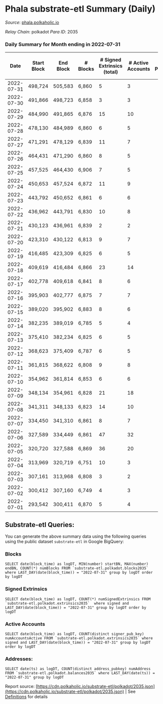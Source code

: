 # Phala substrate-etl Summary (Daily)

_Source_: [phala.polkaholic.io](https://phala.polkaholic.io)

*Relay Chain*: polkadot
*Para ID*: 2035



### Daily Summary for Month ending in 2022-07-31


| Date | Start Block | End Block | # Blocks | # Signed Extrinsics (total) | # Active Accounts | # Passive | # New | # Addresses with Balances | # Events | # Transfers | # XCM Transfers In | # XCM Transfers Out |
| ---- | ----------- | --------- | -------- | --------------------------- | ----------------- | --------- | ----- | ------------------------- | -------- | ----------- | ------------------ | ------------------- |
| 2022-07-31 | 498,724 | 505,583 | 6,860  | 5 | 3 |  |  | 2,507 | 13,753 | 1 ($18.58) |   |   |
| 2022-07-30 | 491,866 | 498,723 | 6,858  | 3 | 3 |  |  | 2,506 | 13,739 |   |   |   |
| 2022-07-29 | 484,990 | 491,865 | 6,876  | 15 | 10 |  |  | 2,506 | 13,837 |   |   |   |
| 2022-07-28 | 478,130 | 484,989 | 6,860  | 6 | 5 |  |  | 2,506 | 13,757 |   |   |   |
| 2022-07-27 | 471,291 | 478,129 | 6,839  | 11 | 7 |  |  | 2,506 | 13,742 | 2 ($0.24) |   |   |
| 2022-07-26 | 464,431 | 471,290 | 6,860  | 8 | 5 |  |  | 2,504 | 13,766 | 2 ($4.52) |   |   |
| 2022-07-25 | 457,525 | 464,430 | 6,906  | 7 | 5 |  |  | 2,504 | 13,854 | 1 ($1.18) |   |   |
| 2022-07-24 | 450,653 | 457,524 | 6,872  | 11 | 9 |  |  | 2,503 | 13,811 | 4 ($3.80) |   |   |
| 2022-07-23 | 443,792 | 450,652 | 6,861  | 6 | 6 |  |  | 2,501 | 13,759 |   |   |   |
| 2022-07-22 | 436,962 | 443,791 | 6,830  | 10 | 8 |  |  | 2,501 | 13,721 | 4 ($13.63) |   |   |
| 2022-07-21 | 430,123 | 436,961 | 6,839  | 2 | 2 |  |  | 2,500 | 13,696 |   |   |   |
| 2022-07-20 | 423,310 | 430,122 | 6,813  | 9 | 7 |  |  | 2,500 | 13,678 | 2 ($16.79) |   |   |
| 2022-07-19 | 416,485 | 423,309 | 6,825  | 6 | 5 |  |  | 2,498 | 13,687 | 1 ($0.63) |   |   |
| 2022-07-18 | 409,619 | 416,484 | 6,866  | 23 | 14 |  |  | 2,498 | 13,851 | 2 ($9.81) |   |   |
| 2022-07-17 | 402,778 | 409,618 | 6,841  | 8 | 6 |  |  | 2,496 | 13,728 |   |   |   |
| 2022-07-16 | 395,903 | 402,777 | 6,875  | 7 | 7 |  |  | 2,496 | 13,793 |   |   |   |
| 2022-07-15 | 389,020 | 395,902 | 6,883  | 8 | 6 |  |  | 2,496 | 13,813 | 2 ($6.64) |   |   |
| 2022-07-14 | 382,235 | 389,019 | 6,785  | 5 | 4 |  |  | 2,494 | 13,601 |   |   |   |
| 2022-07-13 | 375,410 | 382,234 | 6,825  | 6 | 5 |  |  | 2,494 | 13,692 | 1 ($134.74) |   |   |
| 2022-07-12 | 368,623 | 375,409 | 6,787  | 6 | 5 |  |  | 2,493 | 13,615 | 2 ($13.02) |   |   |
| 2022-07-11 | 361,815 | 368,622 | 6,808  | 9 | 8 |  |  | 2,491 | 13,670 | 1 ($8.32) |   |   |
| 2022-07-10 | 354,962 | 361,814 | 6,853  | 6 | 6 |  |  | 2,490 | 13,743 |   |   |   |
| 2022-07-09 | 348,134 | 354,961 | 6,828  | 21 | 18 |  |  | 2,490 | 13,777 | 4 ($4.49) |   |   |
| 2022-07-08 | 341,311 | 348,133 | 6,823  | 14 | 10 |  |  | 2,486 | 13,725 | 1 ($0.11) |   |   |
| 2022-07-07 | 334,450 | 341,310 | 6,861  | 8 | 7 |  |  | 2,485 | 13,772 | 1 ($86.14) |   |   |
| 2022-07-06 | 327,589 | 334,449 | 6,861  | 47 | 32 |  |  | 2,484 | 13,970 | 11 ($349.98) |   |   |
| 2022-07-05 | 320,720 | 327,588 | 6,869  | 36 | 20 |  |  | 2,479 | 13,936 | 10 ($7.26) |   |   |
| 2022-07-04 | 313,969 | 320,719 | 6,751  | 10 | 3 |  |  | 2,472 | 13,564 | 7 ($5.50) |   |   |
| 2022-07-03 | 307,161 | 313,968 | 6,808  | 3 | 2 |  |  | 2,469 | 13,639 |   |   |   |
| 2022-07-02 | 300,412 | 307,160 | 6,749  | 4 | 3 |  |  | 2,469 | 13,532 | 3 ($167.17) |   |   |
| 2022-07-01 | 293,542 | 300,411 | 6,870  | 5 | 4 |  |  | 2,466 | 13,779 |   |   |   |

## Substrate-etl Queries:
You can generate the above summary data using the following queries using the public dataset `substrate-etl` in Google BigQuery:


### Blocks
```
SELECT date(block_time) as logDT, MIN(number) startBN, MAX(number) endBN, COUNT(*) numBlocks FROM `substrate-etl.polkadot.blocks2035`  where LAST_DAY(date(block_time)) = "2022-07-31" group by logDT order by logDT
```


### Signed Extrinsics
```
SELECT date(block_time) as logDT, COUNT(*) numSignedExtrinsics FROM `substrate-etl.polkadot.extrinsics2035`  where signed and LAST_DAY(date(block_time)) = "2022-07-31" group by logDT order by logDT
```


### Active Accounts
```
SELECT date(block_time) as logDT, COUNT(distinct signer_pub_key) numAccountsActive FROM `substrate-etl.polkadot.extrinsics2035` where signed and LAST_DAY(date(block_time)) = "2022-07-31" group by logDT order by logDT
```


### Addresses:
```
SELECT date(ts) as logDT, COUNT(distinct address_pubkey) numAddress FROM `substrate-etl.polkadot.balances2035` where LAST_DAY(date(ts)) = "2022-07-31" group by logDT
```



Report source: [https://cdn.polkaholic.io/substrate-etl/polkadot/2035.json](https://cdn.polkaholic.io/substrate-etl/polkadot/2035.json) | See [Definitions](/DEFINITIONS.md) for details
